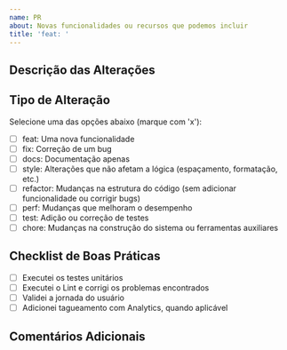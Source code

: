 ```yaml
---
name: PR
about: Novas funcionalidades ou recursos que podemos incluir
title: 'feat: '
---
```


## Descrição das Alterações
<!-- Descreva as alterações feitas neste PR. -->

## Tipo de Alteração
Selecione uma das opções abaixo (marque com 'x'):

- [ ] feat: Uma nova funcionalidade
- [ ] fix: Correção de um bug
- [ ] docs: Documentação apenas
- [ ] style: Alterações que não afetam a lógica (espaçamento, formatação, etc.)
- [ ] refactor: Mudanças na estrutura do código (sem adicionar funcionalidade ou corrigir bugs)
- [ ] perf: Mudanças que melhoram o desempenho
- [ ] test: Adição ou correção de testes
- [ ] chore: Mudanças na construção do sistema ou ferramentas auxiliares

## Checklist de Boas Práticas
- [ ] Executei os testes unitários
- [ ] Executei o Lint e corrigi os problemas encontrados
- [ ] Validei a jornada do usuário
- [ ] Adicionei tagueamento com Analytics, quando aplicável

## Comentários Adicionais
<!-- Adicione qualquer comentário adicional sobre o PR aqui. -->
